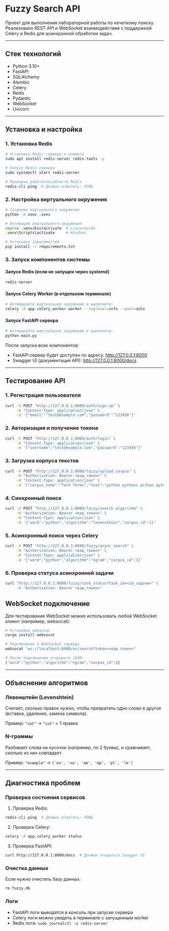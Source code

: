 # Fuzzy Search API

Проект для выполнения лабораторной работы по нечеткому поиску. Реализовано REST API и WebSocket взаимодействие с поддержкой Celery и Redis для асинхронной обработки задач.

---

## Стек технологий

- Python 3.10+
- FastAPI
- SQLAlchemy
- Alembic
- Celery
- Redis
- Pydantic
- WebSocket
- Uvicorn

---

## Установка и настройка

### 1. Установка Redis
```bash
# Установка Redis сервера и клиента
sudo apt install redis-server redis-tools -y

# Запуск Redis сервера
sudo systemctl start redis-server

# Проверка работоспособности Redis
redis-cli ping  # Должен ответить: PONG
```

### 2. Настройка виртуального окружения
```bash
# Создание виртуального окружения
python -m venv .venv

# Активация виртуального окружения
source .venv/bin/activate  # Linux/macOS
.venv\Scripts\activate     # Windows

# Установка зависимостей
pip install -r requirements.txt
```

### 3. Запуск компонентов системы

#### Запуск Redis (если не запущен через systemd)
```bash
redis-server
```

#### Запуск Celery Worker (в отдельном терминале)
```bash
# Активируйте виртуальное окружение и выполните:
celery -A app.celery_worker worker --loglevel=info --pool=solo
```

#### Запуск FastAPI сервера
```bash
# Активируйте виртуальное окружение и выполните:
python main.py
```

После запуска всех компонентов:
- FastAPI сервер будет доступен по адресу: http://127.0.0.1:8000
- Swagger UI (документация API): http://127.0.0.1:8000/docs

---

## Тестирование API

### 1. Регистрация пользователя
```bash
curl -X POST "http://127.0.0.1:8000/auth/sign-up" \
     -H "Content-Type: application/json" \
     -d '{"email":"test@example.com","password":"123456"}'
```

### 2. Авторизация и получение токена
```bash
curl -X POST "http://127.0.0.1:8000/auth/login" \
     -H "Content-Type: application/json" \
     -d '{"username":"test@example.com","password":"123456"}'
```

### 3. Загрузка корпуса текстов
```bash
curl -X POST "http://127.0.0.1:8000/fuzzy/upload_corpus" \
     -H "Authorization: Bearer <ваш_токен>" \
     -H "Content-Type: application/json" \
     -d '{"corpus_name":"Tech Terms","text":"python pythons pithon pytorch numpy pandas pipeline parameter parse"}'
```

### 4. Синхронный поиск
```bash
curl -X POST "http://127.0.0.1:8000/fuzzy/search_algorithm" \
     -H "Authorization: Bearer <ваш_токен>" \
     -H "Content-Type: application/json" \
     -d '{"word":"python","algorithm":"levenshtein","corpus_id":1}'
```

### 5. Асинхронный поиск через Celery
```bash
curl -X POST "http://127.0.0.1:8000/fuzzy/async_search" \
     -H "Authorization: Bearer <ваш_токен>" \
     -H "Content-Type: application/json" \
     -d '{"word":"python","algorithm":"ngram","corpus_id":1}'
```

### 6. Проверка статуса асинхронной задачи
```bash
curl "http://127.0.0.1:8000/fuzzy/task_status?task_id=<id_задачи>" \
     -H "Authorization: Bearer <ваш_токен>"
```

## WebSocket подключение

Для тестирования WebSocket можно использовать любой WebSocket клиент (например, websocat):

```bash
# Установка websocat
cargo install websocat

# Подключение к WebSocket серверу
websocat "ws://localhost:8000/ws/search?token=<ваш_токен>"

# После подключения отправьте JSON:
{"word":"python","algorithm":"ngram","corpus_id":1}
```

---

## Объяснение алгоритмов

### Левенштейн (Levenshtein)
Считает, сколько правок нужно, чтобы превратить одно слово в другое (вставка, удаление, замена символа).

Пример: `"cat"` → `"cut"` = 1 правка

### N-граммы
Разбивает слова на кусочки (например, по 2 буквы), и сравнивает, сколько из них совпадает.

Пример: `"example"` → `['ex', 'xa', 'am', 'mp', 'pl', 'le']`

---

## Диагностика проблем

### Проверка состояния сервисов

1. Проверка Redis:
```bash
redis-cli ping  # Должен ответить: PONG
```

2. Проверка Celery:
```bash
celery -A app.celery_worker status
```

3. Проверка FastAPI:
```bash
curl http://127.0.0.1:8000/docs  # Должен открыться Swagger UI
```

### Очистка данных

Если нужно очистить базу данных:
```bash
rm fuzzy.db
```

### Логи

- FastAPI логи выводятся в консоль при запуске сервера
- Celery логи можно увидеть в терминале с запущенным worker
- Redis логи: `sudo journalctl -u redis-server`
